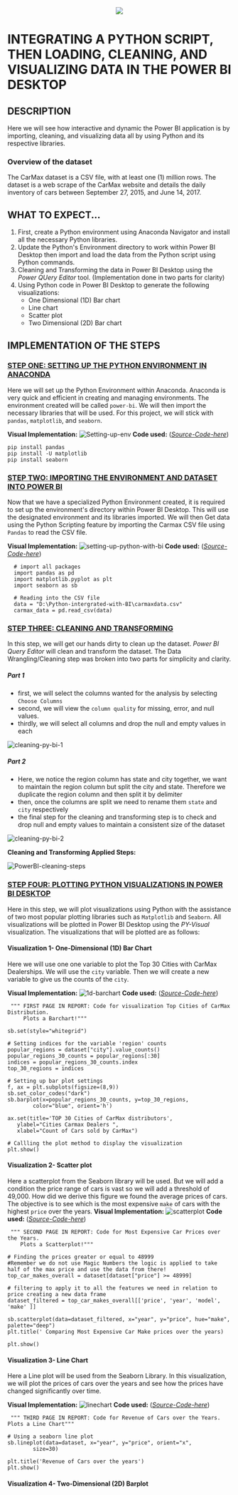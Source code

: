 <p align="center">
  <img src="https://github.com/deepakm925/Power-BI/blob/main/When-Python-meets-Power-BI/resources/heading-python.png"/>

 # INTEGRATING A PYTHON SCRIPT, THEN LOADING, CLEANING, AND VISUALIZING DATA IN THE POWER BI DESKTOP

## DESCRIPTION
Here we will see how interactive and dynamic the Power BI application is by importing, cleaning, and visualizing data all by using Python and its respective libraries. 

### Overview of the dataset
The CarMax dataset is a CSV file, with at least one (1) million rows. The dataset is a web scrape of the CarMax website and details the daily inventory of cars between September 27, 2015, and June 14, 2017.

## WHAT TO EXPECT...
1. First, create a Python environment using Anaconda Navigator and install all the necessary Python libraries.
2. Update the Python's Environment directory to work within Power BI Desktop then import and load the data from the Python script using Python commands.  
3. Cleaning and Transforming the data in Power BI Desktop using the *Power QUery Editor* tool. (Implementation done in two parts for clarity)
4. Using Python code in Power BI Desktop to generate the following visualizations:
    - One Dimensional (1D) Bar chart
    - Line chart
    - Scatter plot
    - Two Dimensional (2D) Bar chart

## IMPLEMENTATION OF THE STEPS 

### <ins> **STEP ONE: SETTING UP THE PYTHON ENVIRONMENT IN ANACONDA**</ins>

Here we will set up the Python Environment within Anaconda. Anaconda is very quick and efficient in creating and managing environments. The environment created will be called `power-bi`. We will then import the necessary libraries that will be used. For this project, we will stick with `pandas`, `matplotlib`, and `seaborn`. 

**Visual Implementation:**
![Setting-up-env](https://github.com/deepakm925/Power-BI/blob/main/When-Python-meets-Power-BI/Integrating-a-Python-Script-to-create-a-report-in-BI/resources/setting-up-python%20environment.gif)
**Code used:** ([*Source-Code-here*](https://github.com/deepakm925/Power-BI/blob/main/When-Python-meets-Power-BI/Integrating-a-Python-Script-to-create-a-report-in-BI/resources/carmax_analysis_code.py))

    pip install pandas
    pip install -U matplotlib
    pip install seaborn

### <ins> STEP TWO: IMPORTING THE ENVIRONMENT AND DATASET INTO POWER BI </ins>

Now that we have a specialized Python Environment created, it is required to set up the environment's directory within Power BI Desktop. This will use the designated environment and its libraries imported. We will then Get data using the Python Scripting feature by importing the Carmax CSV file using `Pandas` to read the CSV file. 

**Visual Implementation:**
![setting-up-python-with-bi](https://github.com/deepakm925/Power-BI/blob/main/When-Python-meets-Power-BI/Integrating-a-Python-Script-to-create-a-report-in-BI/resources/getting-data-with%20python-in-Power%20BI.gif)
**Code used:** ([*Source-Code-here*](https://github.com/deepakm925/Power-BI/blob/main/When-Python-meets-Power-BI/Integrating-a-Python-Script-to-create-a-report-in-BI/resources/carmax_analysis_code.py))

      # import all packages 
      import pandas as pd
      import matplotlib.pyplot as plt
      import seaborn as sb

      # Reading into the CSV file
      data = "D:\Python-intergrated-with-BI\carmaxdata.csv"
      carmax_data = pd.read_csv(data)
    

### <ins> **STEP THREE: CLEANING AND TRANSFORMING**</ins>
In this step, we will get our hands dirty to clean up the dataset. *Power BI Query Editor* will clean and transform the dataset. The Data Wrangling/Cleaning step was broken into two parts for simplicity and clarity. 

##### Part 1
- first, we will select the columns wanted for the analysis by selecting `Choose Columns`
- second, we will view the `column quality` for missing, error, and null values.
- thirdly, we will select all columns and drop the null and empty values in each


![cleaning-py-bi-1](https://github.com/deepakm925/Power-BI/blob/main/When-Python-meets-Power-BI/Integrating-a-Python-Script-to-create-a-report-in-BI/resources/py-bi-cleaning-1.gif)

##### Part 2
- Here, we notice the region column has state and city together, we want to maintain the region column but split the city and state. Therefore we duplicate the region column and then split it by delimiter
- then, once the columns are split we need to rename them `state` and `city` respectively
- the final step for the cleaning and transforming step is to check and drop null and empty values to maintain a consistent size of the dataset


![cleaning-py-bi-2](https://github.com/deepakm925/Power-BI/blob/main/When-Python-meets-Power-BI/Integrating-a-Python-Script-to-create-a-report-in-BI/resources/py-bi-cleaning-2.gif)

**Cleaning and Transforming Applied Steps:**

![PowerBI-cleaning-steps](https://github.com/deepakm925/Power-BI/blob/main/When-Python-meets-Power-BI/Integrating-a-Python-Script-to-create-a-report-in-BI/resources/filtered-steps-cleaning.png)


### <ins> **STEP FOUR: PLOTTING PYTHON VISUALIZATIONS IN POWER BI DESKTOP**</ins>
Here in this step, we will plot visualizations using Python with the assistance of two most popular plotting libraries such as `Matplotlib` and `Seaborn`. All visualizations will be plotted in Power BI Desktop using the *PY-Visual* visualization. The visualizations that will be plotted are as follows:

#### Visualization 1- One-Dimensional (1D) Bar Chart
Here we will use one one variable to plot the Top 30 Cities with CarMax Dealerships. We will use the `city` variable. Then we will create a new variable to give us the counts of the `city`.

**Visual Implementation:**
![1d-barchart](https://github.com/deepakm925/Power-BI/blob/main/When-Python-meets-Power-BI/Integrating-a-Python-Script-to-create-a-report-in-BI/resources/viz-page-1.gif)
**Code used:** ([*Source-Code-here*](https://github.com/deepakm925/Power-BI/blob/main/When-Python-meets-Power-BI/Integrating-a-Python-Script-to-create-a-report-in-BI/resources/carmax_analysis_code.py))

     """ FIRST PAGE IN REPORT: Code for visualization Top Cities of CarMax Distribution.
         Plots a Barchart!""" 

    sb.set(style="whitegrid")

    # Setting indices for the variable 'region' counts
    popular_regions = dataset["city"].value_counts()
    popular_regions_30_counts = popular_regions[:30]
    indices = popular_regions_30_counts.index
    top_30_regions = indices

    # Setting up bar plot settings 
    f, ax = plt.subplots(figsize=(8,9))
    sb.set_color_codes("dark")
    sb.barplot(x=popular_regions_30_counts, y=top_30_regions,
            color="blue", orient='h')

    ax.set(title='TOP 30 Cities of CarMax distributors',
       ylabel="Cities Carmax Dealers ",
       xlabel="Count of Cars sold by CarMax")
       
    # Callling the plot method to display the visualization
    plt.show()

#### Visualization 2- Scatter plot
Here a scatterplot from the Seaborn library will be used. But we will add a condition the price range of cars is vast so we will add a threshold of 49,000. How did we derive this figure we found the average prices of cars. The objective is to see which is the most expensive `make` of cars with the highest `price` over the years. 
**Visual Implementation:**
![scatterplot](https://github.com/deepakm925/Power-BI/blob/main/When-Python-meets-Power-BI/Integrating-a-Python-Script-to-create-a-report-in-BI/resources/viz-page-2.gif)
**Code used:** ([*Source-Code-here*](https://github.com/deepakm925/Power-BI/blob/main/When-Python-meets-Power-BI/Integrating-a-Python-Script-to-create-a-report-in-BI/resources/carmax_analysis_code.py))

     """ SECOND PAGE IN REPORT: Code for Most Expensive Car Prices over the Years. 
        Plots a Scatterplot!""" 

    # Finding the prices greater or equal to 48999
    #Remember we do not use Magic Numbers the logic is applied to take half of the max price and use the data from there!
    top_car_makes_overall = dataset[dataset["price"] >= 48999]
  
    # filtering to apply it to all the features we need in relation to price creating a new data frame 
    dataset_filtered = top_car_makes_overall[['price', 'year', 'model', 'make' ]]
    
    sb.scatterplot(data=dataset_filtered, x="year", y="price", hue="make", palette="deep")
    plt.title(' Comparing Most Expensive Car Make prices over the years)

    plt.show()

#### Visualization 3- Line Chart
Here a Line plot will be used from the Seaborn Library. In this visualization, we will plot the prices of cars over the years and see how the prices have changed significantly over time. 

**Visual Implementation:**
![linechart](https://github.com/deepakm925/Power-BI/blob/main/When-Python-meets-Power-BI/Integrating-a-Python-Script-to-create-a-report-in-BI/resources/viz-page-3.gif)
**Code used:** ([*Source-Code-here*](https://github.com/deepakm925/Power-BI/blob/main/When-Python-meets-Power-BI/Integrating-a-Python-Script-to-create-a-report-in-BI/resources/carmax_analysis_code.py))

     """ THIRD PAGE IN REPORT: Code for Revenue of Cars over the Years. 
    Plots a Line Chart""" 

    # Using a seaborn line plot
    sb.lineplot(data=dataset, x="year", y="price", orient="x", 
            size=30)

    plt.title('Revenue of Cars over the years')
    plt.show()

#### Visualization 4- Two-Dimensional (2D) Barplot 
